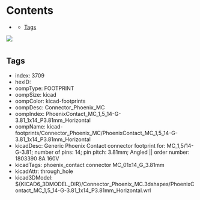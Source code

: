 



Contents
========

* [](#)
	* [Tags](#tags)
  
![][im]
# 

## Tags

- index: 3709
- hexID: 
- oompType: FOOTPRINT
- oompSize: kicad
- oompColor: kicad-footprints
- oompDesc: Connector_Phoenix_MC
- oompIndex: PhoenixContact_MC_1,5_14-G-3.81_1x14_P3.81mm_Horizontal
- oompName: kicad-footprints/Connector_Phoenix_MC/PhoenixContact_MC_1,5_14-G-3.81_1x14_P3.81mm_Horizontal
- kicadDesc: Generic Phoenix Contact connector footprint for: MC_1,5/14-G-3.81; number of pins: 14; pin pitch: 3.81mm; Angled || order number: 1803390 8A 160V
- kicadTags: phoenix_contact connector MC_01x14_G_3.81mm
- kicadAttr: through_hole
- kicad3DModel: ${KICAD6_3DMODEL_DIR}/Connector_Phoenix_MC.3dshapes/PhoenixContact_MC_1,5_14-G-3.81_1x14_P3.81mm_Horizontal.wrl



[im]: image.png
